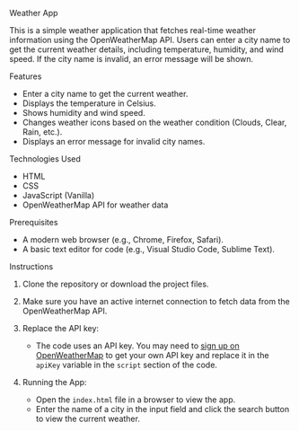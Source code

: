 Weather App

This is a simple weather application that fetches real-time weather information using the OpenWeatherMap API. Users can enter a city name to get the current weather details, including temperature, humidity, and wind speed. If the city name is invalid, an error message will be shown.

Features

- Enter a city name to get the current weather.
- Displays the temperature in Celsius.
- Shows humidity and wind speed.
- Changes weather icons based on the weather condition (Clouds, Clear, Rain, etc.).
- Displays an error message for invalid city names.

Technologies Used

- HTML
- CSS
- JavaScript (Vanilla)
- OpenWeatherMap API for weather data

Prerequisites

- A modern web browser (e.g., Chrome, Firefox, Safari).
- A basic text editor for code (e.g., Visual Studio Code, Sublime Text).

Instructions

1. Clone the repository or download the project files.
2. Make sure you have an active internet connection to fetch data from the OpenWeatherMap API.
3. Replace the API key:
   - The code uses an API key. You may need to [sign up on OpenWeatherMap](https://openweathermap.org/) to get your own API key and replace it in the `apiKey` variable in the `script` section of the code.
   
4. Running the App:
   - Open the `index.html` file in a browser to view the app.
   - Enter the name of a city in the input field and click the search button to view the current weather.


